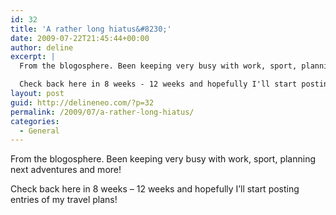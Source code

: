 ```yaml
---
id: 32
title: 'A rather long hiatus&#8230;'
date: 2009-07-22T21:45:44+00:00
author: deline
excerpt: |
  From the blogosphere. Been keeping very busy with work, sport, planning next adventures and more!

  Check back here in 8 weeks - 12 weeks and hopefully I'll start posting entries of my travel plans!
layout: post
guid: http://delineneo.com/?p=32
permalink: /2009/07/a-rather-long-hiatus/
categories:
  - General
---
```

From the blogosphere. Been keeping very busy with work, sport, planning next adventures and more!

Check back here in 8 weeks &#8211; 12 weeks and hopefully I&#8217;ll start posting entries of my travel plans!
